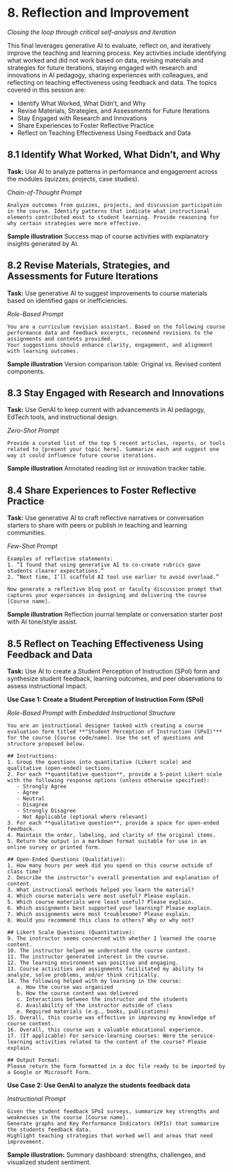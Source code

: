 
# 8. Reflection and Improvement  
_Closing the loop through critical self-analysis and iteration_

This final leverages generative AI to evaluate, reflect on, and iteratively improve the teaching and learning process. Key activities include identifying what worked and did not work based on data, revising materials and strategies for future iterations, staying engaged with research and innovations in AI pedagogy, sharing experiences with colleagues, and reflecting on teaching effectiveness using feedback and data. The topics covered in this session are:

- Identify What Worked, What Didn’t, and Why
- Revise Materials, Strategies, and Assessments for Future Iterations
- Stay Engaged with Research and Innovations
- Share Experiences to Foster Reflective Practice
- Reflect on Teaching Effectiveness Using Feedback and Data

## 8.1 Identify What Worked, What Didn’t, and Why

**Task:** 
Use AI to analyze patterns in performance and engagement across the modules (quizzes, projects, case studies).

*Chain-of-Thought Prompt*
```
Analyze outcomes from quizzes, projects, and discussion participation in the course. Identify patterns that indicate what instructional elements contributed most to student learning. Provide reasoning for why certain strategies were more effective.
```

**Sample illustration** Success map of course activities with explanatory insights generated by AI.

## 8.2 Revise Materials, Strategies, and Assessments for Future Iterations

**Task:**
Use generative AI to suggest improvements to course materials based on identified gaps or inefficiencies.

*Role-Based Prompt*
```
You are a curriculum revision assistant. Based on the following course performance data and feedback excerpts, recommend revisions to the assignments and contents provided.
Your suggestions should enhance clarity, engagement, and alignment with learning outcomes.
```

**Sample illustration** Version comparison table: Original vs. Revised content components.

## 8.3 Stay Engaged with Research and Innovations

**Task:** Use GenAI to keep current with advancements in AI pedagogy, EdTech tools, and instructional design.

*Zero-Shot Prompt*
```
Provide a curated list of the top 5 recent articles, reports, or tools related to [present your topic here]. Summarize each and suggest one way it could influence future course iterations.
```

**Sample illustration** Annotated reading list or innovation tracker table.

## 8.4 Share Experiences to Foster Reflective Practice

**Task:**
Use generative AI to craft reflective narratives or conversation starters to share with peers or publish in teaching and learning communities.

*Few-Shot Prompt*
```
Examples of reflective statements:
1. “I found that using generative AI to co-create rubrics gave students clearer expectations.”
2. “Next time, I’ll scaffold AI tool use earlier to avoid overload.”

Now generate a reflective blog post or faculty discussion prompt that captures your experiences in designing and delivering the course [Course name].
```

**Sample illustration** Reflection journal template or conversation starter post with AI tone/style assist.

## 8.5 Reflect on Teaching Effectiveness Using Feedback and Data

**Task:**
Use AI to create a Student Perception of Instruction (SPoI) form and synthesize student feedback, learning outcomes, and peer observations to assess instructional impact.

**Use Case 1: Create a Student Perception of Instruction Form (SPoI)**

*Role-Based Prompt with Embedded Instructional Structure*
```
You are an instructional designer tasked with creating a course evaluation form titled **"Student Perception of Instruction (SPoI)"** for the course [Course code/name]. Use the set of questions and structure proposed below.

## Instructions:
1. Group the questions into quantitative (Likert scale) and qualitative (open-ended) sections.
2. For each **quantitative question**, provide a 5-point Likert scale with the following response options (unless otherwise specified):
   - Strongly Agree
   - Agree
   - Neutral
   - Disagree
   - Strongly Disagree
   - Not Applicable (optional where relevant)
3. For each **qualitative question**, provide a space for open-ended feedback.
4. Maintain the order, labeling, and clarity of the original items.
5. Return the output in a markdown format suitable for use in an online survey or printed form.

## Open-Ended Questions (Qualitative):
1. How many hours per week did you spend on this course outside of class time?
2. Describe the instructor’s overall presentation and explanation of content.
3. What instructional methods helped you learn the material?
4. Which course materials were most useful? Please explain.
5. Which course materials were least useful? Please explain.
6. Which assignments best supported your learning? Please explain.
7. Which assignments were most troublesome? Please explain.
8. Would you recommend this class to others? Why or why not?

## Likert Scale Questions (Quantitative):
9. The instructor seems concerned with whether I learned the course content.
10. The instructor helped me understand the course content.
11. The instructor generated interest in the course.
12. The learning environment was positive and engaging.
13. Course activities and assignments facilitated my ability to analyze, solve problems, and/or think critically.
14. The following helped with my learning in the course:
   a. How the course was organized  
   b. How the course content was delivered  
   c. Interactions between the instructor and the students  
   d. Availability of the instructor outside of class  
   e. Required materials (e.g., books, publications)
15. Overall, this course was effective in improving my knowledge of course content.
16. Overall, this course was a valuable educational experience.
17. (If applicable) For service-learning courses: Were the service-learning activities related to the content of the course? Please explain.

## Output Format:
Please return the form formatted in a doc file ready to be imported by a Google or Microsoft Form.
```

**Use Case 2: Use GenAI to analyze the students feedback data**

*Instructional Prompt*
```
Given the student feedback SPoI surveys, summarize key strengths and weaknesses in the course [Course name].
Generate graphs and Key Performance Indicators (KPIs) that summarize the students feedback data.
Highlight teaching strategies that worked well and areas that need improvement.
```

**Sample illustration:** Summary dashboard: strengths, challenges, and visualized student sentiment.






